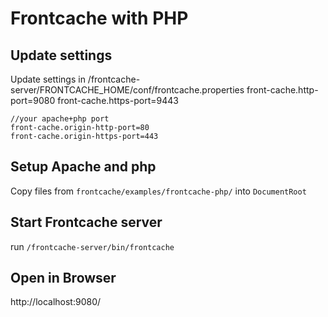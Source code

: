 # Frontcache with PHP
## Update settings
Update settings in /frontcache-server/FRONTCACHE_HOME/conf/frontcache.properties
    front-cache.http-port=9080
    front-cache.https-port=9443

    //your apache+php port
    front-cache.origin-http-port=80
    front-cache.origin-https-port=443

## Setup Apache and php
Copy files from `frontcache/examples/frontcache-php/` into  `DocumentRoot` 

## Start Frontcache server
run `/frontcache-server/bin/frontcache`

## Open in Browser
http://localhost:9080/
 


